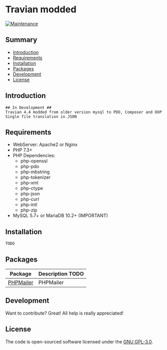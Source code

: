 # Travian modded

[![Maintenance](https://img.shields.io/badge/Maintained%3F-yes-green.svg)]()

## Summary

 - [Introduction](#introduction)
 - [Requirements](#requirements)
 - [Installation](#installation)
 - [Packages](#packages)
 - [Development](#development)
 - [License](#license)

## Introduction
	## In Development ##
	Travian 4.4 modded from older version mysql to PDO, Composer and OOP
    Single file translation in JSON

## Requirements
 - WebServer: Apache2 or Nginx
 - PHP 7.3+
 - PHP Dependencies:
	 - php-openssl
	 - php-pdo
	 - php-mbstring
	 - php-tokenizer
	 - php-xml
	 - php-ctype
	 - php-json
	 - php-curl
	 - php-intl
	 - php-zip
 - MySQL 5.7+ or MariaDB 10.2+ (IMPORTANT)

## Installation
	TODO

## Packages

|Package|Description TODO|
|--|--|
| [PHPMailer](https://github.com/phpmailer/phpmailer) | PHPMailer |

## Development
Want to contribute? Great! All help is really appreciated!

## License
The code is open-sourced software licensed under the [GNU GPL-3.0](/LICENSE).
